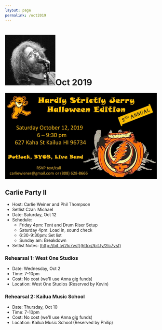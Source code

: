 ```yaml
---
layout: page
permalink: /oct2019
---
```


<h1><img class="ui avatar image" src="/images/jerryavatar.jpg">Oct 2019</h1>

<img class="ui centered fluid image" src="/invites/oct-2019.jpg">

## Carlie Party II

  * Host: Carlie Weiner and Phil Thompson 
  * Setlist Czar: Michael
  * Date: Saturday, Oct 12
  * Schedule: 
      * Friday 4pm: Tent and Drum Riser Setup
      * Saturday 4pm: Load in, sound check
      * 6:30-9:30pm: Set list
      * Sunday am: Breakdown
  * Setlist Notes: [http://bit.ly/2lc7vsf](http://bit.ly/2lc7vsf)

### Rehearsal 1: West One Studios

  * Date: Wednesday, Oct 2
  * Time: 7-10pm
  * Cost: No cost (we'll use Anna gig funds)
  * Location: West One Studios (Reserved by Kevin)
  
### Rehearsal 2: Kailua Music School

  * Date: Thursday, Oct 10
  * Time: 7-10pm
  * Cost: No cost (we'll use Anna gig funds)
  * Location: Kailua Music School (Reserved by Philip)
